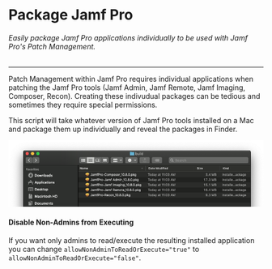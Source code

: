 # Package Jamf Pro
###### Easily package Jamf Pro applications individually to be used with Jamf Pro's Patch Management.
___
Patch Management within Jamf Pro requires individual applications when patching the Jamf Pro tools (Jamf Admin, Jamf Remote, Jamf Imaging, Composer, Recon). Creating these indivudual packages can be tedious and sometimes they require special permissions.

This script will take whatever version of Jamf Pro tools installed on a Mac and package them up individually and reveal the packages in Finder.

![alt text](/images/packaged_preview.png)

#### Disable Non-Admins from Executing
If you want only admins to read/execute the resulting installed application you can change `allowNonAdminToReadOrExecute="true"` to `allowNonAdminToReadOrExecute="false"`.
